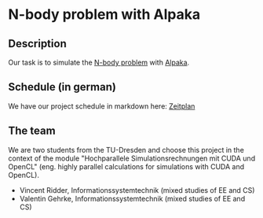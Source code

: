 # N-body problem with Alpaka
## Description
Our task is to simulate the [N-body problem](https://en.wikipedia.org/wiki/N-body_problem) with [Alpaka](https://github.com/ComputationalRadiationPhysics/alpaka).
## Schedule (in german)
We have our project schedule in markdown here: [Zeitplan](zeitplan.md)
## The team
We are two students from the TU-Dresden and choose this project in the context of the module "Hochparallele Simulationsrechnungen mit CUDA und OpenCL" (eng. highly parallel calculations for simulations with CUDA and OpenCL).
- Vincent Ridder, Informationssystemtechnik (mixed studies of EE and CS)
- Valentin Gehrke, Informationssystemtechnik (mixed studies of EE and CS)

